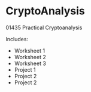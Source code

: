 CryptoAnalysis
==============

01435 Practical Cryptoanalysis

Includes:
* Worksheet 1
* Worksheet 2
* Worksheet 3
* Project 1
* Project 2
* Project 2